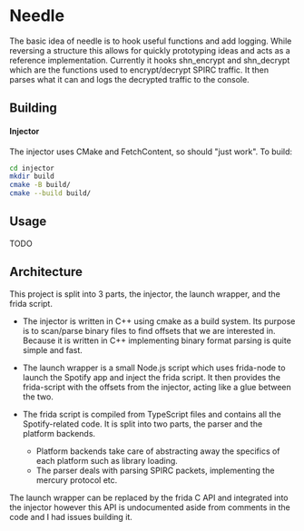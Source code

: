 # Needle

The basic idea of needle is to hook useful functions and add logging. While reversing a structure this allows for quickly prototyping ideas and acts as a reference implementation. Currently it hooks shn_encrypt and shn_decrypt which are the functions used to encrypt/decrypt SPIRC traffic. It then parses what it can and logs the decrypted traffic to the console.

## Building

#### Injector

The injector uses CMake and FetchContent, so should "just work". To build:
```bash
cd injector
mkdir build
cmake -B build/
cmake --build build/
```

## Usage

TODO

## Architecture

This project is split into 3 parts, the injector, the launch wrapper, and the frida script.

* The injector is written in C++ using cmake as a build system. Its purpose is to scan/parse binary files to find offsets that we are interested in. Because it is written in C++ implementing binary format parsing is quite simple and fast.

* The launch wrapper is a small Node.js script which uses frida-node to launch the Spotify app and inject the frida script. It then provides the frida-script with the offsets from the injector, acting like a glue between the two.

* The frida script is compiled from TypeScript files and contains all the Spotify-related code. It is split into two parts, the parser and the platform backends. 
    * Platform backends take care of abstracting away the specifics of each platform such as library loading.
    * The parser deals with parsing SPIRC packets, implementing the mercury protocol etc.

The launch wrapper can be replaced by the frida C API and integrated into the injector however this API is undocumented aside from comments in the code and I had issues building it.
